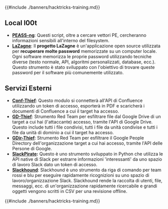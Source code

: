 {{#include ./banners/hacktricks-training.md}}

## **Local l00t**

- [**PEASS-ng**](https://github.com/carlospolop/PEASS-ng): Questi script, oltre a cercare vettori PE, cercheranno informazioni sensibili all'interno del filesystem.
- [**LaZagne**](https://github.com/AlessandroZ/LaZagne): Il **progetto LaZagne** è un'applicazione open source utilizzata per **recuperare molte password** memorizzate su un computer locale. Ogni software memorizza le proprie password utilizzando tecniche diverse (testo normale, API, algoritmi personalizzati, database, ecc.). Questo strumento è stato sviluppato con l'obiettivo di trovare queste password per il software più comunemente utilizzato.

## **Servizi Esterni**

- [**Conf-Thief**](https://github.com/antman1p/Conf-Thief): Questo modulo si connetterà all'API di Confluence utilizzando un token di accesso, esporterà in PDF e scaricherà i documenti di Confluence a cui il target ha accesso.
- [**GD-Thief**](https://github.com/antman1p/GD-Thief): Strumento Red Team per esfiltrare file dal Google Drive di un target a cui hai (l'attaccante) accesso, tramite l'API di Google Drive. Questo include tutti i file condivisi, tutti i file da unità condivise e tutti i file da unità di dominio a cui il target ha accesso.
- [**GDir-Thief**](https://github.com/antman1p/GDir-Thief): Strumento Red Team per esfiltrare il Google People Directory dell'organizzazione target a cui hai accesso, tramite l'API delle Persone di Google.
- [**SlackPirate**](https://github.com/emtunc/SlackPirate)**:** Questo è uno strumento sviluppato in Python che utilizza le API native di Slack per estrarre informazioni 'interessanti' da uno spazio di lavoro Slack dato un token di accesso.
- [**Slackhound**](https://github.com/BojackThePillager/Slackhound): Slackhound è uno strumento da riga di comando per team rossi e blu per eseguire rapidamente ricognizioni su uno spazio di lavoro/organizzazione Slack. Slackhound rende la raccolta di utenti, file, messaggi, ecc. di un'organizzazione rapidamente ricercabile e grandi oggetti vengono scritti in CSV per una revisione offline.

{{#include ./banners/hacktricks-training.md}}
